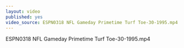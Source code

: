 ```yaml
---
layout: video
published: yes
video_source: ESPN0318 NFL Gameday Primetime Turf Toe-30-1995.mp4
---
```

ESPN0318 NFL Gameday Primetime Turf Toe-30-1995.mp4
